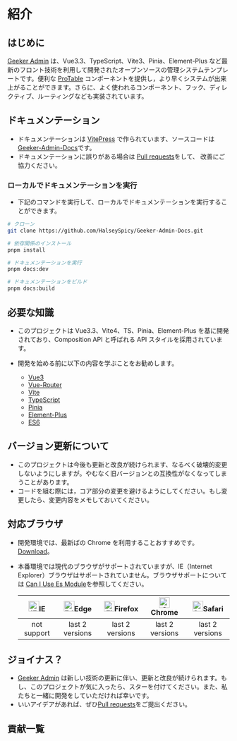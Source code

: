 # 紹介

## はじめに

[Geeker Admin](https://github.com/HalseySpicy/Geeker-Admin) は、Vue3.3、TypeScript、Vite3、Pinia、Element-Plus など最新のフロント技術を利用して開発されたオープンソースの管理システムテンプレートです。便利な [ProTable](../components/proTable.md) コンポーネントを提供し，より早くシステムが出来上がることができます。さらに、よく使われるコンポーネント、フック、ディレクティブ、ルーティングなども実装されています。

## ドキュメンテーション

- ドキュメンテーションは [VitePress](https://vitepress.vuejs.org/) で作られています、ソースコードは [Geeker-Admin-Docs](https://github.com/HalseySpicy/Geeker-Admin-Docs)です。
- ドキュメンテーションに誤りがある場合は [Pull requests](https://github.com/HalseySpicy/Geeker-Admin-Docs/pulls)をして、 改善にご協力ください。

### ローカルでドキュメンテーションを実行

- 下記のコマンドを実行して、ローカルでドキュメンテーションを実行することができます。

```bash
# クローン
git clone https://github.com/HalseySpicy/Geeker-Admin-Docs.git

# 依存関係のインストール
pnpm install

# ドキュメンテーションを実行
pnpm docs:dev

# ドキュメンテーションをビルド
pnpm docs:build
```

## 必要な知識

- このプロジェクトは Vue3.3、Vite4、TS、Pinia、Element-Plus を基に開発されており、Composition API と呼ばれる API スタイルを採用されています。

- 開発を始める前に以下の内容を学ぶことをお勧めします。
  - [Vue3](https://cn.vuejs.org/guide/introduction.html)
  - [Vue-Router](https://router.vuejs.org/zh/guide/)
  - [Vite](https://cn.vitejs.dev/guide/)
  - [TypeScript](https://www.typescriptlang.org/zh/docs/)
  - [Pinia](https://pinia.web3doc.top/introduction.html)
  - [Element-Plus](https://element-plus.org/zh-CN/component/button.html)
  - [ES6](https://es6.ruanyifeng.com/)

## バージョン更新について

- このプロジェクトは今後も更新と改良が続けられます、なるべく破壊的変更しないようにしますが。やむなく旧バージョンとの互換性がなくなってしまうことがあります。
- コードを組む際には，コア部分の変更を避けるようにしてください。もし変更したら、変更内容をメモしておいてください。

## 対応ブラウザ

- 開発環境では、最新ばの Chrome を利用することおすすめです。 [Download](https://www.google.com/intl/zh-CN/chrome/)。

- 本番環境では現代のブラウザがサポートされていますが、IE（Internet Explorer）ブラウザはサポートされていません。ブラウザサポートについては [Can I Use Es Module](https://caniuse.com/?search=ESModule)を参照してください。

  | [<img src="https://raw.githubusercontent.com/alrra/browser-logos/master/src/archive/internet-explorer_9-11/internet-explorer_9-11_48x48.png" alt="IE" width="24px" height="24px"  />](http://godban.github.io/browsers-support-badges/)IE | [<img src="https://raw.githubusercontent.com/alrra/browser-logos/master/src/edge/edge_48x48.png" alt=" Edge" width="24px" height="24px" />](http://godban.github.io/browsers-support-badges/)Edge | [<img src="https://raw.githubusercontent.com/alrra/browser-logos/master/src/firefox/firefox_48x48.png" alt="Firefox" width="24px" height="24px" />](http://godban.github.io/browsers-support-badges/)Firefox | [<img src="https://raw.githubusercontent.com/alrra/browser-logos/master/src/chrome/chrome_48x48.png" alt="Chrome" width="24px" height="24px" />](http://godban.github.io/browsers-support-badges/)Chrome | [<img src="https://raw.githubusercontent.com/alrra/browser-logos/master/src/safari/safari_48x48.png" alt="Safari" width="24px" height="24px" />](http://godban.github.io/browsers-support-badges/)Safari |
  | :---------------------------------------------------------------------------------------------------------------------------------------------------------------------------------------------------------------------------------------: | :-----------------------------------------------------------------------------------------------------------------------------------------------------------------------------------------------: | :----------------------------------------------------------------------------------------------------------------------------------------------------------------------------------------------------------: | :------------------------------------------------------------------------------------------------------------------------------------------------------------------------------------------------------: | :------------------------------------------------------------------------------------------------------------------------------------------------------------------------------------------------------: |
  |                                                                                                                not support                                                                                                                |                                                                                          last 2 versions                                                                                          |                                                                                               last 2 versions                                                                                                |                                                                                             last 2 versions                                                                                              |                                                                                             last 2 versions                                                                                              |

## ジョイナス？

- [Geeker Admin](https://github.com/HalseySpicy/Geeker-Admin) は新しい技術の更新に伴い、更新と改良が続けられます。もし、このプロジェクトが気に入ったら、スターを付けてください。また、私たちと一緒に開発をしていただければ幸いです。
- いいアイデアがあれば、ぜひ[Pull requests](https://github.com/HalseySpicy/Geeker-Admin-Docs/pulls)をご提出ください。

<script setup>
const contributor = [
	{src:'https://avatars.githubusercontent.com/u/51069636?v=4',link:'https://github.com/HalseySpicy'},
  {src:'https://avatars.githubusercontent.com/u/46669447?v=4',link:'https://github.com/denganjia'}
]
</script>

## 貢献一覧

<Avatar v-for="user in contributor" :src="user.src" :link="user.link"/>
